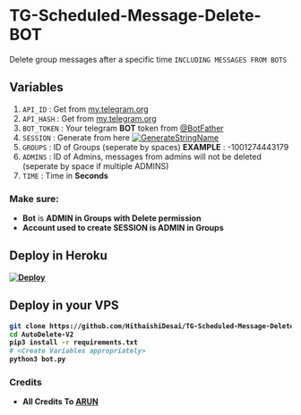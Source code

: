 # **TG-Scheduled-Message-Delete-BOT**
Delete group messages after a specific time `INCLUDING MESSAGES FROM BOTS`

## Variables
1. `API_ID` : Get from [my.telegram.org](https://my.telegram.org/)
2. `API_HASH` : Get from [my.telegram.org](https://my.telegram.org)
3. `BOT_TOKEN` : Your telegram **BOT** token from [@BotFather](https://t.me/BotFather)
4. `SESSION` : Generate from here [![GenerateStringName](https://img.shields.io/badge/repl.it-generateStringName-yellowgreen)](https://replit.com/@HithaishiDesai/STRING-SESSION)
5. `GROUPS` : ID of Groups (seperate by spaces) **EXAMPLE** : -1001274443179
6. `ADMINS` : ID of Admins, messages from admins will not be deleted (seperate by space if multiple ADMINS)
7. `TIME` : Time in **Seconds**

### Make sure:
- **Bot** is <b> ADMIN <b> in Groups with <b>Delete </b> permission
- Account used to create SESSION is <b> ADMIN </b> in Groups

## Deploy in Heroku
 [![Deploy](https://www.herokucdn.com/deploy/button.svg)](https://heroku.com/deploy?template=https://github.com/HithaishiDesai/TG-Scheduled-Message-Delete-BOT)

## Deploy in your VPS

```sh
git clone https://github.com/HithaishiDesai/TG-Scheduled-Message-Delete-BOT
cd AutoDelete-V2
pip3 install -r requirements.txt
# <Create Variables appropriately>
python3 bot.py
```

### Credits
- All Credits To [ARUN](https://t.me/arun_tg)
